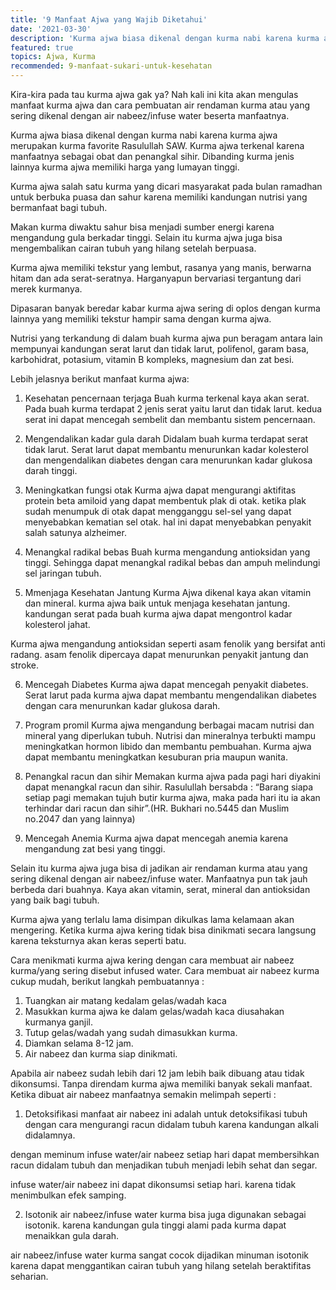 ```yaml
---
title: '9 Manfaat Ajwa yang Wajib Diketahui'
date: '2021-03-30'
description: 'Kurma ajwa biasa dikenal dengan kurma nabi karena kurma ajwa merupakan kurma favorite Rasulullah SAW. Kurma ajwa terkenal karena manfaatnya sebagai obat dan penangkal sihir. Dibanding kurma jenis lainnya kurma ajwa memiliki harga yang lumayan tinggi.'
featured: true
topics: Ajwa, Kurma
recommended: 9-manfaat-sukari-untuk-kesehatan
---
```


Kira-kira pada tau kurma ajwa gak ya? Nah kali ini kita akan mengulas manfaat kurma ajwa dan cara pembuatan air rendaman kurma atau yang sering dikenal dengan air nabeez/infuse water beserta manfaatnya.

Kurma ajwa biasa dikenal dengan kurma nabi karena kurma ajwa merupakan kurma favorite Rasulullah SAW. Kurma ajwa terkenal karena manfaatnya sebagai obat dan penangkal sihir. Dibanding kurma jenis lainnya kurma ajwa memiliki harga yang lumayan tinggi.

Kurma ajwa salah satu kurma yang dicari masyarakat pada bulan ramadhan untuk berbuka puasa dan sahur karena memiliki kandungan nutrisi yang bermanfaat bagi tubuh.

Makan kurma diwaktu sahur bisa menjadi sumber energi karena mengandung gula berkadar tinggi. Selain itu kurma ajwa juga bisa mengembalikan cairan tubuh yang hilang setelah berpuasa.

Kurma ajwa memiliki tekstur yang lembut, rasanya yang manis, berwarna hitam dan ada serat-seratnya. Harganyapun bervariasi tergantung dari merek kurmanya.

Dipasaran banyak beredar kabar kurma ajwa sering di oplos dengan kurma lainnya yang memiliki tekstur hampir sama dengan kurma ajwa.

Nutrisi yang terkandung di dalam buah kurma ajwa pun beragam antara lain mempunyai kandungan serat larut dan tidak larut, polifenol, garam basa, karbohidrat, potasium, vitamin B kompleks, magnesium dan zat besi.

Lebih jelasnya berikut manfaat kurma ajwa:

1. Kesehatan pencernaan terjaga
   Buah kurma terkenal kaya akan serat. Pada buah kurma terdapat 2 jenis serat yaitu larut dan tidak larut. kedua serat ini dapat mencegah sembelit dan membantu sistem pencernaan.

2. Mengendalikan kadar gula darah
   Didalam buah kurma terdapat serat tidak larut. Serat larut dapat membantu menurunkan kadar kolesterol dan mengendalikan diabetes dengan cara menurunkan kadar glukosa darah tinggi.

3. Meningkatkan fungsi otak
   Kurma ajwa dapat mengurangi aktifitas protein beta amiloid yang dapat membentuk plak di otak. ketika plak sudah menumpuk di otak dapat mengganggu sel-sel yang dapat menyebabkan kematian sel otak. hal ini dapat menyebabkan penyakit salah satunya alzheimer.

4. Menangkal radikal bebas
   Buah kurma mengandung antioksidan yang tinggi. Sehingga dapat menangkal radikal bebas dan ampuh melindungi sel jaringan tubuh.

5. Mmenjaga Kesehatan Jantung
   Kurma Ajwa dikenal kaya akan vitamin dan mineral. kurma ajwa baik untuk menjaga kesehatan jantung. kandungan serat pada buah kurma ajwa dapat mengontrol kadar kolesterol jahat.

Kurma ajwa mengandung antioksidan seperti asam fenolik yang bersifat anti radang.
asam fenolik dipercaya dapat menurunkan penyakit jantung dan stroke.

6. Mencegah Diabetes
   Kurma ajwa dapat mencegah penyakit diabetes. Serat larut pada kurma ajwa dapat membantu mengendalikan diabetes dengan cara menurunkan kadar glukosa darah.

7. Program promil
   Kurma ajwa mengandung berbagai macam nutrisi dan mineral yang diperlukan tubuh. Nutrisi dan mineralnya terbukti mampu meningkatkan hormon libido dan membantu pembuahan. Kurma ajwa dapat membantu meningkatkan kesuburan pria maupun wanita.

8. Penangkal racun dan sihir
   Memakan kurma ajwa pada pagi hari diyakini dapat menangkal racun dan sihir. Rasulullah bersabda : “Barang siapa setiap pagi memakan tujuh butir kurma ajwa, maka pada hari itu ia akan terhindar dari racun dan sihir”.(HR. Bukhari no.5445 dan Muslim no.2047 dan yang lainnya)

9. Mencegah Anemia
   Kurma ajwa dapat mencegah anemia karena mengandung zat besi yang tinggi.

Selain itu kurma ajwa juga bisa di jadikan air rendaman kurma atau yang sering dikenal dengan air nabeez/infuse water. Manfaatnya pun tak jauh berbeda dari buahnya. Kaya akan vitamin, serat, mineral dan antioksidan yang baik bagi tubuh.

Kurma ajwa yang terlalu lama disimpan dikulkas lama kelamaan akan mengering. Ketika kurma ajwa kering tidak bisa dinikmati secara langsung karena teksturnya akan keras seperti batu.

Cara menikmati kurma ajwa kering dengan cara membuat air nabeez kurma/yang sering disebut infused water.
Cara membuat air nabeez kurma cukup mudah, berikut langkah pembuatannya :

1. Tuangkan air matang kedalam gelas/wadah kaca
2. Masukkan kurma ajwa ke dalam gelas/wadah kaca diusahakan kurmanya ganjil.
3. Tutup gelas/wadah yang sudah dimasukkan kurma.
4. Diamkan selama 8-12 jam.
5. Air nabeez dan kurma siap dinikmati.

Apabila air nabeez sudah lebih dari 12 jam lebih baik dibuang atau tidak dikonsumsi.
Tanpa direndam kurma ajwa memiliki banyak sekali manfaat. Ketika dibuat air nabeez manfaatnya semakin melimpah seperti :

1. Detoksifikasi
   manfaat air nabeez ini adalah untuk detoksifikasi tubuh dengan cara mengurangi racun didalam tubuh karena kandungan alkali didalamnya.

dengan meminum infuse water/air nabeez setiap hari dapat membersihkan racun didalam tubuh dan menjadikan tubuh menjadi lebih sehat dan segar.

infuse water/air nabeez ini dapat dikonsumsi setiap hari. karena tidak menimbulkan efek samping.

2. Isotonik
   air nabeez/infuse water kurma bisa juga digunakan sebagai isotonik. karena kandungan gula tinggi alami pada kurma dapat menaikkan gula darah.

air nabeez/infuse water kurma sangat cocok dijadikan minuman isotonik karena dapat menggantikan cairan tubuh yang hilang setelah beraktifitas seharian.
